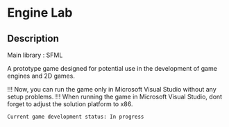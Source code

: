 # Engine Lab

## Description

Main library : SFML

A prototype game designed for potential use in the development of game engines and 2D games.

!!! Now, you can run the game only in Microsoft Visual Studio without any setup problems.
!!! When running the game in Microsoft Visual Studio, dont forget to adjust the solution platform to x86.

```
Current game development status: In progress
```


